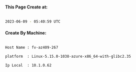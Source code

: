 
   
#### This Page Create at:

```bash

2023-06-09 - 05:40:59 UTC

```

#### Create By Machine:

```bash

Host Name : fv-az409-267

platform  : Linux-5.15.0-1038-azure-x86_64-with-glibc2.35

Ip Local  : 10.1.0.62

```

